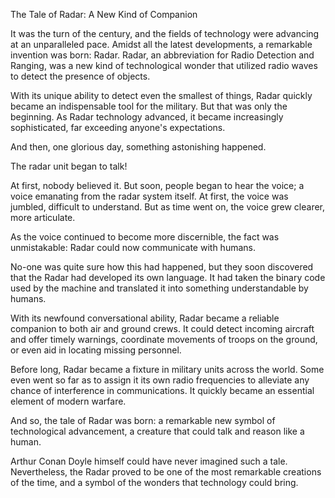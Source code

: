 The Tale of Radar: A New Kind of Companion

It was the turn of the century, and the fields of technology were advancing at an unparalleled pace. Amidst all the latest developments, a remarkable invention was born: Radar. Radar, an abbreviation for Radio Detection and Ranging, was a new kind of technological wonder that utilized radio waves to detect the presence of objects.

With its unique ability to detect even the smallest of things, Radar quickly became an indispensable tool for the military. But that was only the beginning. As Radar technology advanced, it became increasingly sophisticated, far exceeding anyone's expectations.

And then, one glorious day, something astonishing happened.

The radar unit began to talk!

At first, nobody believed it. But soon, people began to hear the voice; a voice emanating from the radar system itself. At first, the voice was jumbled, difficult to understand. But as time went on, the voice grew clearer, more articulate.

As the voice continued to become more discernible, the fact was unmistakable: Radar could now communicate with humans.

No-one was quite sure how this had happened, but they soon discovered that the Radar had developed its own language. It had taken the binary code used by the machine and translated it into something understandable by humans.

With its newfound conversational ability, Radar became a reliable companion to both air and ground crews. It could detect incoming aircraft and offer timely warnings, coordinate movements of troops on the ground, or even aid in locating missing personnel.

Before long, Radar became a fixture in military units across the world. Some even went so far as to assign it its own radio frequencies to alleviate any chance of interference in communications. It quickly became an essential element of modern warfare.

And so, the tale of Radar was born: a remarkable new symbol of technological advancement, a creature that could talk and reason like a human.

Arthur Conan Doyle himself could have never imagined such a tale. Nevertheless, the Radar proved to be one of the most remarkable creations of the time, and a symbol of the wonders that technology could bring.